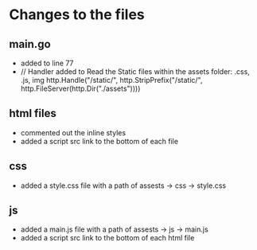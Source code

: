 # Changes to the files

## main.go
-   added to line 77
-   // Handler added to Read the Static files within the assets folder: .css, .js, img
	http.Handle("/static/", http.StripPrefix("/static/", http.FileServer(http.Dir("./assets"))))

## html files
-   commented out the inline styles
-   added a script src link to the bottom of each file

## css
-   added a style.css file with a path of assests -> css -> style.css

## js
-   added a main.js file with a path of assests -> js -> main.js
-   added a script src link to the bottom of each html file